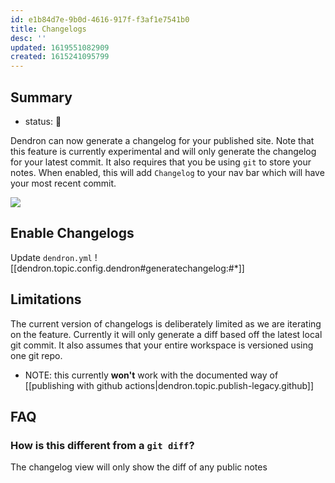 ```yaml
---
id: e1b84d7e-9b0d-4616-917f-f3af1e7541b0
title: Changelogs
desc: ''
updated: 1619551082909
created: 1615241095799
---
```


## Summary
- status: 🚧

Dendron can now generate a changelog for your published site. Note that this feature is currently experimental and will only generate the changelog for your latest commit. It also requires that you be using `git` to store your notes. When enabled, this will add `Changelog` to your nav bar which will have your most recent commit. 

![](https://foundation-prod-assetspublic53c57cce-8cpvgjldwysl.s3-us-west-2.amazonaws.com/assets/images/Fullscreen_3_8_21__2_05_PM.jpg)

## Enable Changelogs

Update `dendron.yml`
![[dendron.topic.config.dendron#generatechangelog:#*]]

## Limitations

The current version of changelogs is deliberately limited as we are iterating on the feature. Currently it will only generate a diff based off the latest local git commit. It also assumes that your entire workspace is versioned using one git repo. 

- NOTE: this currently **won't** work with the documented way of [[publishing with github actions|dendron.topic.publish-legacy.github]]

## FAQ

### How is this different from a `git diff`?

The changelog view will only show the diff of any public notes

